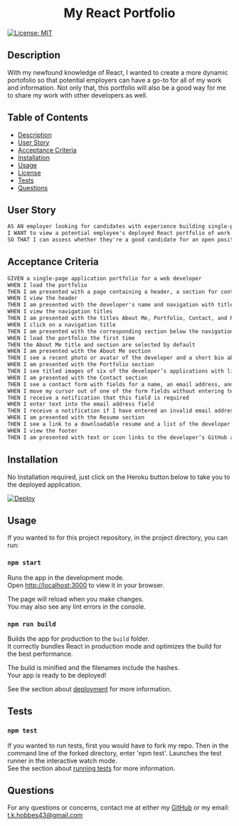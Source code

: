 <h1 align="center"> My React Portfolio </h1>

[![License: MIT](https://img.shields.io/badge/License-MIT-yellow.svg)](https://opensource.org/licenses/MIT)

## Description

With my newfound knowledge of React, I wanted to create a more dynamic portofolio so that potential employers can have a go-to for all of my work and information.
Not only that, this portfolio will also be a good way for me to share my work with other developers as well.

## Table of Contents

- [Description](#description)
- [User Story](#user_story)
- [Acceptance Criteria](#acceptance_criteria)
- [Installation](#installation)
- [Usage](#usage)
- [License](#license)
- [Tests](#tests)
- [Questions](#questions)

## User Story

```md
AS AN employer looking for candidates with experience building single-page applications
I WANT to view a potential employee's deployed React portfolio of work samples
SO THAT I can assess whether they're a good candidate for an open position
```

## Acceptance Criteria

```md
GIVEN a single-page application portfolio for a web developer
WHEN I load the portfolio
THEN I am presented with a page containing a header, a section for content, and a footer
WHEN I view the header
THEN I am presented with the developer's name and navigation with titles corresponding to different sections of the portfolio
WHEN I view the navigation titles
THEN I am presented with the titles About Me, Portfolio, Contact, and Resume, and the title corresponding to the current section is highlighted
WHEN I click on a navigation title
THEN I am presented with the corresponding section below the navigation without the page reloading and that title is highlighted
WHEN I load the portfolio the first time
THEN the About Me title and section are selected by default
WHEN I am presented with the About Me section
THEN I see a recent photo or avatar of the developer and a short bio about them
WHEN I am presented with the Portfolio section
THEN I see titled images of six of the developer’s applications with links to both the deployed applications and the corresponding GitHub repositories
WHEN I am presented with the Contact section
THEN I see a contact form with fields for a name, an email address, and a message
WHEN I move my cursor out of one of the form fields without entering text
THEN I receive a notification that this field is required
WHEN I enter text into the email address field
THEN I receive a notification if I have entered an invalid email address
WHEN I am presented with the Resume section
THEN I see a link to a downloadable resume and a list of the developer’s proficiencies
WHEN I view the footer
THEN I am presented with text or icon links to the developer’s GitHub and LinkedIn profiles, and their profile on a third platform (Stack Overflow, Twitter)
```
## Installation
No Installation required, just click on the Heroku button below to take you to the deployed application.

[![Deploy](https://www.herokucdn.com/deploy/button.svg)](https://afternoon-mountain-00127.herokuapp.com/#about)

## Usage

If you wanted to for this project repository, in the project directory, you can run:

### `npm start`

Runs the app in the development mode.\
Open [http://localhost:3000](http://localhost:3000) to view it in your browser.

The page will reload when you make changes.\
You may also see any lint errors in the console.

### `npm run build`

Builds the app for production to the `build` folder.\
It correctly bundles React in production mode and optimizes the build for the best performance.

The build is minified and the filenames include the hashes.\
Your app is ready to be deployed!

See the section about [deployment](https://facebook.github.io/create-react-app/docs/deployment) for more information.

## Tests
### `npm test`

If you wanted to run tests, first you would have to fork my repo.  Then in the command line of the forked directory, enter 'npm test'.
Launches the test runner in the interactive watch mode.\
See the section about [running tests](https://facebook.github.io/create-react-app/docs/running-tests) for more information.

## Questions
For any questions or concerns, contact me at either my [GitHub](https://github.com/tkhobbes43)
or my email: t.k.hobbes43@gmail.com